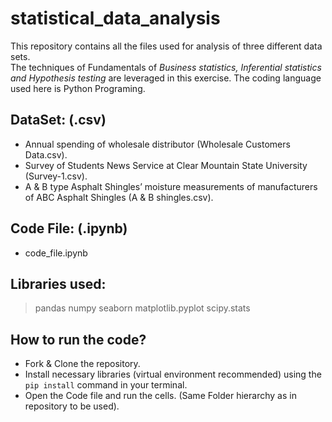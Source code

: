 # statistical_data_analysis
This repository contains all the files used for analysis of three different data sets.<br>
The techniques of Fundamentals of *Business statistics, Inferential statistics and Hypothesis testing* are leveraged in this exercise.
The coding language used here is Python Programing.

## DataSet: (.csv)
- Annual spending of wholesale distributor (Wholesale Customers Data.csv).
- Survey of Students News Service at Clear Mountain State University (Survey-1.csv).
- A &amp; B type Asphalt Shingles’ moisture measurements of manufacturers of ABC Asphalt Shingles (A & B shingles.csv).

## Code File: (.ipynb)
- code_file.ipynb

## Libraries used:
> pandas
> numpy
> seaborn
> matplotlib.pyplot
> scipy.stats

## How to run the code?
- Fork & Clone the repository.
- Install necessary libraries (virtual environment recommended) using the `pip install` command in your terminal.
- Open the Code file and run the cells. (Same Folder hierarchy as in repository to be used).
 


